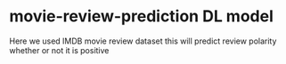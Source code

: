 # movie-review-prediction DL model

Here we used IMDB movie review dataset
this will predict review polarity whether or not it is positive
